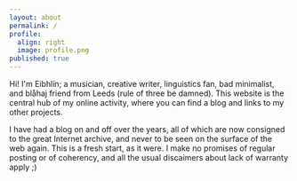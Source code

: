 ```yaml
---
layout: about
permalink: /
profile:
  align: right
  image: profile.png
published: true
---
```


Hi! I'm Eibhlín; a musician, creative writer, linguistics fan, bad minimalist, and blåhaj friend from Leeds (rule of three be damned). This website is the central hub of my online activity, where you can find a blog and links to my other projects.

I have had a blog on and off over the years, all of which are now consigned to the great Internet archive, and never to be seen on the surface of the web again. This is a fresh start, as it were. I make no promises of regular posting or of coherency, and all the usual discaimers about lack of warranty apply ;)
